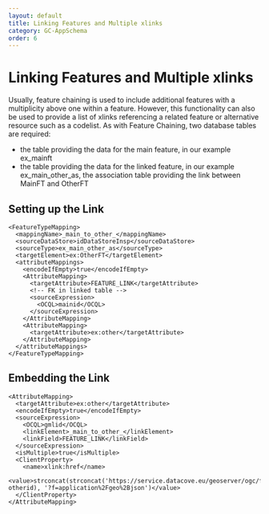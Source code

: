 ```yaml
---
layout: default
title: Linking Features and Multiple xlinks
category: GC-AppSchema
order: 6
---
```


# Linking Features and Multiple xlinks

Usually, feature chaining is used to include additional features with a multiplicity above one within a feature. However, this functionality can also be used to provide a list of xlinks referencing a related feature or alternative resource such as a codelist. As with Feature Chaining, two database tables are required:
* the table providing the data for the main feature, in our example ex_mainft
* the table providing the data for the linked feature, in our example ex_main_other_as, the association table providing the link between MainFT and OtherFT

## Setting up the Link

```
<FeatureTypeMapping>
  <mappingName>_main_to_other_</mappingName>
  <sourceDataStore>idDataStoreInsp</sourceDataStore>
  <sourceType>ex_main_other_as</sourceType>
  <targetElement>ex:OtherFT</targetElement>
  <attributeMappings>
	<encodeIfEmpty>true</encodeIfEmpty>
	<AttributeMapping>
	  <targetAttribute>FEATURE_LINK</targetAttribute>
	  <!-- FK in linked table -->
	  <sourceExpression>
		<OCQL>mainid</OCQL>
	  </sourceExpression>
	</AttributeMapping>
	<AttributeMapping>
	  <targetAttribute>ex:other</targetAttribute>
	</AttributeMapping>
  </attributeMappings>
</FeatureTypeMapping>	
```

## Embedding the Link

```
<AttributeMapping>
  <targetAttribute>ex:other</targetAttribute>
  <encodeIfEmpty>true</encodeIfEmpty>
  <sourceExpression>
    <OCQL>gmlid</OCQL>
    <linkElement>_main_to_other_</linkElement>
    <linkField>FEATURE_LINK</linkField>
  </sourceExpression>
  <isMultiple>true</isMultiple>
  <ClientProperty>
    <name>xlink:href</name>
    <value>strconcat(strconcat('https://service.datacove.eu/geoserver/ogc/features/collections/ex:OtherFT/items/', otherid), '?f=application%2Fgeo%2Bjson')</value>
  </ClientProperty>
</AttributeMapping>					
```
